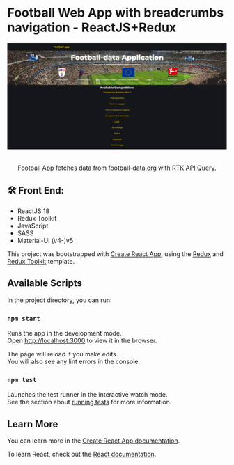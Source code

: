 # Football Web App with breadcrumbs navigation - ReactJS+Redux

<div align="center">
  <img alt="Application image" src="https://github.com/vargaae/football-bg/blob/main/public/footballapp.png" />
</div>
<br>
<p align="center">
Football App fetches data from football-data.org with RTK API Query.
</p>

## 🛠 Front End: 
- ReactJS 18
- Redux Toolkit
- JavaScript
- SASS
- Material-UI (v4-)v5

This project was bootstrapped with [Create React App](https://github.com/facebook/create-react-app), using the [Redux](https://redux.js.org/) and [Redux Toolkit](https://redux-toolkit.js.org/) template.

## Available Scripts

In the project directory, you can run:

### `npm start`

Runs the app in the development mode.<br />
Open [http://localhost:3000](http://localhost:3000) to view it in the browser.

The page will reload if you make edits.<br />
You will also see any lint errors in the console.

### `npm test`

Launches the test runner in the interactive watch mode.<br />
See the section about [running tests](https://facebook.github.io/create-react-app/docs/running-tests) for more information.
## Learn More

You can learn more in the [Create React App documentation](https://facebook.github.io/create-react-app/docs/getting-started).

To learn React, check out the [React documentation](https://reactjs.org/).
